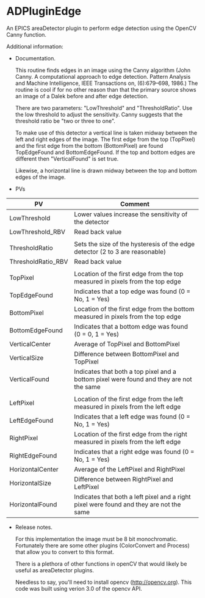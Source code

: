 ADPluginEdge
============

An EPICS areaDetector plugin to perform edge detection using the
OpenCV Canny function.

Additional information:

- Documentation.

  This routine finds edges in an image using the Canny algorithm (John
  Canny. A computational approach to edge detection. Pattern Analysis
  and Machine Intelligence, IEEE Transactions on, (6):679–698, 1986.)
  The routine is cool if for no other reason than that the primary
  source shows an image of a Dalek before and after edge detection.

  There are two parameters: "LowThreshold" and "ThresholdRatio".  Use
  the low threshold to adjust the sensitivity.  Canny suggests that
  the threshold ratio be "two or three to one".

  To make use of this detector a vertical line is taken midway between
  the left and right edges of the image.  The first edge from the top
  (TopPixel) and the first edge from the bottom (BottomPixel) are
  found TopEdgeFound and BottomEdgeFound.  If the top and bottom edges
  are different then "VerticalFound" is set true.

  Likewise, a horizontal line is drawn midway between the top and
  bottom edges of the image.

- PVs

PV                 |  Comment
-------------------|---------
LowThreshold       | Lower values increase the sensitivity of the detector
LowThreshold_RBV   | Read back value
                   |
ThresholdRatio     | Sets the size of the hysteresis of the edge detector (2 to 3 are reasonable)
ThresholdRatio_RBV | Read back value
                   |
TopPixel           | Location of the first edge from the top measured in pixels from the top edge
TopEdgeFound       | Indicates that a top edge was found  (0 = No, 1 = Yes)
BottomPixel        | Location of the first edge from the bottom measured in pixels from the top edge
BottomEdgeFound    | Indicates that a bottom edge was found (0 = 0, 1 = Yes)
VerticalCenter     | Average of TopPixel and BottomPixel
VerticalSize       | Difference between BottomPixel and TopPixel
VerticalFound      | Indicates that both a top pixel and a bottom pixel were found and they are not the same
                   |
LeftPixel          | Location of the first edge from the left measured in pixels from the left edge
LeftEdgeFound      | Indicates that a left edge was found (0 = No, 1 = Yes)
RightPixel         | Location of the first edge from the right measured in pixels from the left edge
RightEdgeFound     | Indicates that a right edge was found (0 = No, 1 = Yes)
HorizontalCenter   | Average of the LeftPixel and RightPixel
HorizontalSize     | Difference between RightPixel and LeftPixel
HorizontalFound    | Indicates that both a left pixel and a right pixel were found and they are not the same

- Release notes.
  
  For this implementation the image must be 8 bit monochromatic.
  Fortunately there are some other plugins (ColorConvert and Process)
  that allow you to convert to this format.

  There is a plethora of other functions in openCV that would likely
  be useful as areaDetector plugins.

  Needless to say, you'll need to install opencv (http://opencv.org).
  This code was built using verion 3.0 of the opencv API.
